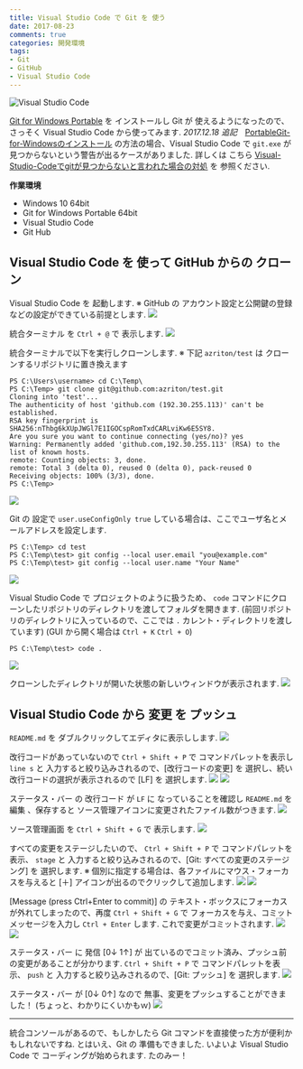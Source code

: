 ```yaml
---
title: Visual Studio Code で Git を 使う
date: 2017-08-23
comments: true
categories: 開発環境
tags:
- Git
- GitHub
- Visual Studio Code
---
```


![](/assets/vscode/visual-studio-code.png "Visual Studio Code")

[Git for Windows Portable](/2017/08/21/PortableGit-for-Windowsのインストール/) を インストールし Git が 使えるようになったので、さっそく Visual Studio Code から使ってみます.
*2017.12.18 追記*　[PortableGit-for-Windowsのインストール](/2017/08/21/PortableGit-for-Windowsのインストール/) の方法の場合、Visual Studio Code で `git.exe` が 見つからないという警告が出るケースがありました. 詳しくは こちら [Visual-Studio-Codeでgitが見つからないと言われた場合の対処](/2017/12/18/Visual-Studio-Codeでgitが見つからないと言われた場合の対処/) を 参照ください.

**作業環境**
- Windows 10 64bit
- Git for Windows Portable 64bit
- Visual Studio Code
- Git Hub


## Visual Studio Code を 使って GitHub からの クローン
Visual Studio Code を 起動します.
※ GitHub の アカウント設定と公開鍵の登録などの設定ができている前提とします.
![](/assets/vscode/git/01.png)

統合ターミナル を `Ctrl + @` で 表示します.
![](/assets/vscode/git/02.png)

統合ターミナルで以下を実行しクローンします.
※ 下記 `azriton/test` は クローンするリポジトリに置き換えます
```console
PS C:\Users\username> cd C:\Temp\
PS C:\Temp> git clone git@github.com:azriton/test.git
Cloning into 'test'...
The authenticity of host 'github.com (192.30.255.113)' can't be established.
RSA key fingerprint is SHA256:nThbg6kXUpJWGl7E1IGOCspRomTxdCARLviKw6E5SY8.
Are you sure you want to continue connecting (yes/no)? yes
Warning: Permanently added 'github.com,192.30.255.113' (RSA) to the list of known hosts.
remote: Counting objects: 3, done.
remote: Total 3 (delta 0), reused 0 (delta 0), pack-reused 0
Receiving objects: 100% (3/3), done.
PS C:\Temp>
```
![](/assets/vscode/git/03.png)

Git の 設定で `user.useConfigOnly true` している場合は、ここでユーザ名とメールアドレスを設定します.
```console
PS C:\Temp> cd test
PS C:\Temp\test> git config --local user.email "you@example.com"
PS C:\Temp\test> git config --local user.name "Your Name"
```
![](/assets/vscode/git/04.png)

Visual Studio Code で プロジェクトのように扱うため、 `code` コマンドにクローンしたリポジトリのディレクトリを渡してフォルダを開きます. (前回リポジトリのディレクトリに入っているので、ここでは `.` カレント・ディレクトリを渡しています)
(GUI から開く場合は `Ctrl + K` `Ctrl + O`)
```console
PS C:\Temp\test> code .
```
![](/assets/vscode/git/05.png)

クローンしたディレクトリが開いた状態の新しいウィンドウが表示されます.
![](/assets/vscode/git/06.png)


## Visual Studio Code から 変更 を プッシュ
`README.md` を ダブルクリックしてエディタに表示しします.
![](/assets/vscode/git/07.png)

改行コードがあっていないので `Ctrl + Shift + P` で コマンドパレットを表示し `line s` と 入力すると絞り込みされるので、[改行コードの変更] を 選択し、続い改行コードの選択が表示されるので [LF] を 選択します.
![](/assets/vscode/git/08.png)
![](/assets/vscode/git/09.png)

ステータス・バー の 改行コード が `LF` に なっていることを確認し `README.md` を 編集
、保存すると ソース管理アイコンに変更されたファイル数がつきます.
![](/assets/vscode/git/10.png)

ソース管理画面 を `Ctrl + Shift + G` で 表示します.
![](/assets/vscode/git/11.png)

すべての変更をステージしたいので、 `Ctrl + Shift + P` で コマンドパレットを表示、 `stage` と 入力すると絞り込みされるので、[Git: すべての変更のステージング] を 選択します.
※ 個別に指定する場合は、各ファイルにマウス・フォーカスを与えると [＋] アイコンが出るのでクリックして追加します.
![](/assets/vscode/git/12.png)
![](/assets/vscode/git/13.png)

[Message (press Ctrl+Enter to commit)] の テキスト・ボックスにフォーカスが外れてしまったので、再度 `Ctrl + Shift + G` で フォーカスを与え、コミットメッセージを入力し `Ctrl + Enter` します. これで変更がコミットされます.
![](/assets/vscode/git/14.png)
![](/assets/vscode/git/15.png)

ステータス・バー に 発信 [0↓ 1↑] が 出ているのでコミット済み、プッシュ前の変更があることが分かります.
`Ctrl + Shift + P` で コマンドパレットを表示、 `push` と 入力すると絞り込みされるので、[Git: プッシュ] を 選択します.
![](/assets/vscode/git/16.png)

ステータス・バー が [0↓ 0↑] なので 無事、変更をプッシュすることができました！ (ちょっと、わかりにくいかもｗ)
![](/assets/vscode/git/17.png)



- - - -
統合コンソールがあるので、もしかしたら Git コマンドを直接使った方が便利かもしれないですね.
とはいえ、Git の 準備もできました. いよいよ Visual Studio Code で コーディングが始められます. たのみー！

